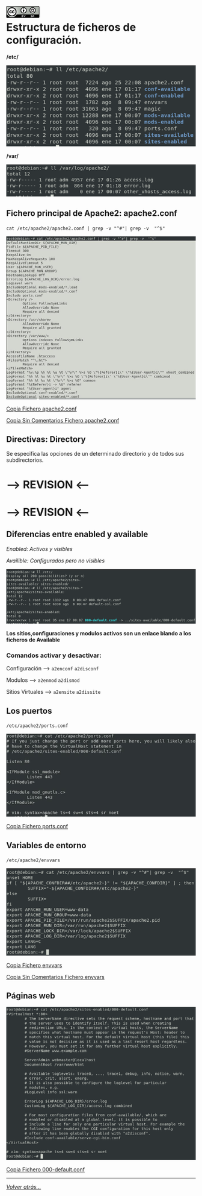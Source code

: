 <img src="../../imagenes/MI-LICENCIA88x31.png" style="float: left; margin-right: 10px;" />

# Estructura de ficheros de configuración.

**/etc/**

![FicherosApache](/imagenes/apache2/ficherosConfiguracion.png)

**/var/**

![FicherosApache](/imagenes/apache2/ficherosEnVarLogs.png)

## Fichero principal de Apache2: apache2.conf

``cat /etc/apache2/apache2.conf | grep -v "^#"| grep -v  "^$"``

![FicherosApache](/imagenes/apache2/apache2_conf.jpg)

[Copia Fichero apache2.conf](/apache2/EstructuraFicherosConfiguracion/apache2.conf)

[Copia Sin Comentarios Fichero apache2.conf](/apache2/EstructuraFicherosConfiguracion/apache2.conf.SINCOMENTARIOS)

## Directivas: Directory
Se especifica las opciones de un determinado directorio y de todos sus subdirectorios.
# --> REVISION <--
# --> REVISION <--

## Diferencias entre enabled y available

*Enabled: Activos y visibles*

*Availible: Configurados pero no visibles*

![FicherosApache](/imagenes/apache2/EnableAvailable.png)

**Los sitios,configuraciones y modulos activos son un enlace blando a los ficheros de Available**

### Comandos activar y desactivar:

Configuración --> ``a2enconf`` ``a2disconf``

Modulos --> ``a2enmod`` ``a2dismod``

Sitios Virtuales --> ``a2ensite`` ``a2dissite``

## Los puertos

``/etc/apache2/ports.conf``

![FicherosApache](/imagenes/apache2/ports_conf.jpg)

[Copia Fichero ports.conf](/apache2/EstructuraFicherosConfiguracion/ports.conf)

## Variables de entorno

``/etc/apache2/envvars``

![FicherosApache](/imagenes/apache2/ficheroenvvars.jpg)

[Copia Fichero envvars](/apache2/EstructuraFicherosConfiguracion/envvars)

[Copia Sin Comentarios Fichero envvars](/apache2/EstructuraFicherosConfiguracion/envvars.SINCOMENTARIOS)
## Páginas web

![FicherosApache](/imagenes/apache2/sitiosVirtuales.png)

[Copia Fichero 000-default.conf](/apache2/EstructuraFicherosConfiguracion/000-default.conf)

_________________________________________________
*[Volver atrás...](../../README.md)*